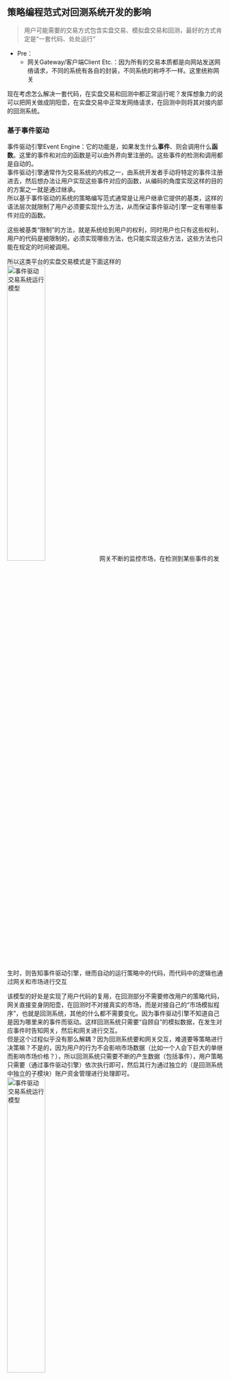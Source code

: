 
## 策略编程范式对回测系统开发的影响

>用户可能需要的交易方式包含实盘交易、模拟盘交易和回测，最好的方式肯定是“一套代码、处处运行”

+ Pre：
	+ 网关Gateway/客户端Client Etc.：因为所有的交易本质都是向网站发送网络请求，不同的系统有各自的封装，不同系统的称呼不一样。这里统称网关

现在考虑怎么解决一套代码，在实盘交易和回测中都正常运行呢？发挥想象力的说可以把网关做成阴阳壶，在实盘交易中正常发网络请求，在回测中则将其对接内部的回测系统。

### 基于事件驱动

事件驱动引擎Event Engine：它的功能是，如果发生什么**事件**、则会调用什么**函数**。这里的事件和对应的函数是可以由外界向里注册的。这些事件的检测和调用都是自动的。  
事件驱动引擎通常作为交易系统的内核之一，由系统开发者手动将特定的事件注册进去，然后想办法让用户实现这些事件对应的函数，从编码的角度实现这样的目的的方案之一就是通过继承。  
所以基于事件驱动的系统的策略编写范式通常是让用户继承它提供的基类，这样的语法层次就限制了用户必须要实现什么方法，从而保证事件驱动引擎一定有哪些事件对应的函数。

这些被基类“限制”的方法，就是系统给到用户的权利，同时用户也只有这些权利，用户的代码是被限制的，必须实现哪些方法，也只能实现这些方法，这些方法也只能在规定的时间被调用。

所以这类平台的实盘交易模式是下面这样的  
<img alt="事件驱动交易系统运行模型" src="https://cdn.jsdelivr.net/gh/zweix123/CS-notes@master/resource/Interdisciplinary/Quant/event-model-real.png" style="width:42%" >
网关不断的监控市场，在检测到某些事件的发生时，则告知事件驱动引擎，继而自动的运行策略中的代码，而代码中的逻辑也通过网关和市场进行交互

该模型的好处是实现了用户代码的复用，在回测部分不需要修改用户的策略代码，网关直接变身阴阳壶，在回测时不对接真实的市场，而是对接自己的“市场模拟程序”，也就是回测系统，其他的什么都不需要变化。因为事件驱动引擎不知道自己是因为哪里来的事件而驱动。这样回测系统只需要“自顾自”的模拟数据，在发生对应事件时告知网关，然后和网关进行交互。  
但是这个过程似乎没有那么解耦？因为回测系统要和网关交互，难道要等策略进行决策嘛？不是的，因为用户的行为不会影响市场数据（比如一个人会下巨大的单继而影响市场价格？），所以回测系统只需要不断的产生数据（包括事件），用户策略只需要（通过事件驱动引擎）依次执行即可，然后其行为通过独立的（是回测系统中独立的子模块）账户资金管理进行处理即可。
<img alt="事件驱动交易系统运行模型" src="https://cdn.jsdelivr.net/gh/zweix123/CS-notes@master/resource/Interdisciplinary/Quant/event-model-backtest.png" style="width:42%" >

### 发明者模式

发明者是有`Sleep`内置函数，同时`.com`的发明者是主要针对数字货币的量化交易的，数字货币较于股票的明显区别是价格是连续的，可以24小时交易。所以这里的市场的事件较于股票少一些，更多的针对数字货币的交易是**轮询式**的，即周期性的轮询市场，通过价格变动进行决策。

这样的策略代码较于基于事件类型的更加灵活，因为不用一定要继承某个类，代码风格、编程范式更多。

>那么代价是什么呢？

我们发现上面的系统模型不灵啦，回测系统不能自顾自的模拟数据，必须和策略进行交互，且必须知道策略什么时候`Sleep`，它的数据的变化也是因为`Sleep`而发生的。上面的模型中回测系统根本不知道策略做了什么，而现在的情况它必须知道里面在什么时候运行了`Sleep`，这怎么实现呢？
